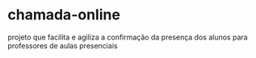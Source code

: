 # chamada-online
projeto que facilita e agiliza a confirmação da presença dos alunos para professores de aulas presenciais
